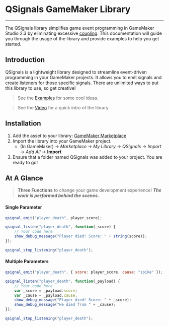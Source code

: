 # QSignals GameMaker Library

---

The QSignals library simplifies game event programming in GameMaker Studio 2.3 by eliminating excessive [coupling](https://w.wiki/7Yz6). This documentation will guide you through the usage of the library and provide examples to help you get started.

## Introduction

QSignals is a lightweight library designed to streamline event-driven programming in your GameMaker projects. It allows you to emit signals and create listeners for those specific signals. There are unlimited ways to put this library to use, so get creative! 

> See the [Examples](#examples) for some cool ideas.

> See the [Video](https://youtu.be/c0b2Gjw_Hw8) for a quick intro of the library.

## Installation

1. Add the asset to your library: [GameMaker Marketplace](https://marketplace.gamemaker.io/assets/11836/qsignals)
2. Import the library into your GameMaker project.
    - (In GameMaker) -> _Marketplace_ -> _My Library_ -> _QSignals_ -> _Import_ -> _Add All_ -> **Import**
3. Ensure that a folder named QSignals was added to your project. You are ready to go!

## At A Glance

> **Three Functions** to change your game development experience! ***The work is performed behind the scenes.***

#### **Single Parameter**

```javascript
qsignal_emit("player_death", player_score);

qsignal_listen("player_death", function(_score) {
    // Your code here
    show_debug_message("Player died! Score: " + string(score));
});

qsignal_stop_listening("player_death");
```

#### **Multiple Parameters**

```javascript
qsignal_emit("player_death", { score: player_score, cause: "spike" });

qsignal_listen("player_death", function(_payload) {
    // Your code here
    var _score = _payload.score;
    var _cause = _payload.cause;
    show_debug_message("Player died! Score: " + _score);
    show_debug_message("He died from " + _cause);
});

qsignal_stop_listening("player_death");
```